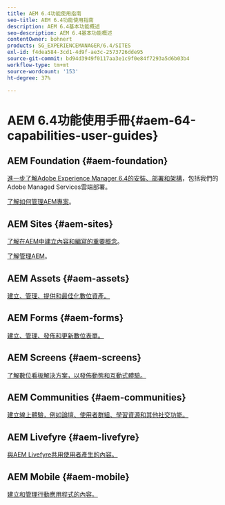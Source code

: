 ```yaml
---
title: AEM 6.4功能使用指南
seo-title: AEM 6.4功能使用指南
description: AEM 6.4基本功能概述
seo-description: AEM 6.4基本功能概述
contentOwner: bohnert
products: SG_EXPERIENCEMANAGER/6.4/SITES
exl-id: f4dea584-3cd1-4d9f-ae3c-2573726dde95
source-git-commit: bd94d3949f0117aa3e1c9f0e84f7293a5d6b03b4
workflow-type: tm+mt
source-wordcount: '153'
ht-degree: 37%

---
```


# AEM 6.4功能使用手冊{#aem-64-capabilities-user-guides}

## AEM Foundation {#aem-foundation}

[進一步了解Adobe Experience Manager 6.4的安裝、部署和架構](/help/sites-deploying/home.md)，包括我們的Adobe Managed Services雲端部署。

[了解如何管理AEM專案](/help/managing/home.md)。

## AEM Sites {#aem-sites}

[了解在AEM中建立內容和編寫的重要概念](/help/sites-authoring/home.md)。

[了解管理AEM](/help/sites-administering/home.md)。

## AEM Assets {#aem-assets}

[建立、管理、提供和最佳化數位資產。](/help/assets/home.md)

## AEM Forms {#aem-forms}

[建立、管理、發佈和更新數位表單。](/help/forms/home.md)

## AEM Screens {#aem-screens}

[了解數位看板解決方案，以發佈動態和互動式體驗。](https://docs.adobe.com/content/help/zh-Hant/experience-manager-screens/user-guide/aem-screens-introduction.html)

## AEM Communities {#aem-communities}

[建立線上體驗，例如論壇、使用者群組、學習資源和其他社交功能。](/help/communities/home.md)

## AEM Livefyre {#aem-livefyre}

[與AEM Livefyre共用使用者產生的內容。](https://docs.adobe.com/content/help/en/livefyre/using/home.html)

## AEM Mobile {#aem-mobile}

[建立和管理行動應用程式的內容。](/help/mobile/home.md)
